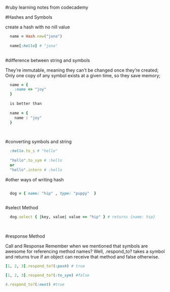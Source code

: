 #ruby learning notes from codecademy

#Hashes and Symbols

create a hash with no nill value

```ruby
  name = Hash.new("jona")
  
  name[:hello] # "jona"
  
```

#difference between string and symbols 

They’re immutable, meaning they can’t be changed once they’re created;
Only one copy of any symbol exists at a given time, so they save memory;

```ruby
  name = {
    :name => "joy"
  }
  
  is better than 
  
  name = {
    name : "joy"
  }
  
  
```

#converting symbols and string 

```ruby
  :hello.to_s # "hello"
  
  "hello".to_sym # :hello 
  or 
  "hello".intern # :hello

```

#other ways of writing hash

```ruby

  dog = { name: "hip" , type: "puppy"  }
  
```

#select Method 

```ruby
  dog.select { |key, value| value == "hip" } # returns {name: hip}
  
  
```

#response Method

Call and Response
Remember when we mentioned that symbols are awesome for referencing method names? Well, .respond_to? takes a symbol and returns true if an object can receive that method and false otherwise.

```ruby 
[1, 2, 3].respond_to?(:push) # true

[1, 2, 3].respond_to?(:to_sym) #false

4.respond_to?(:next) #true

```
